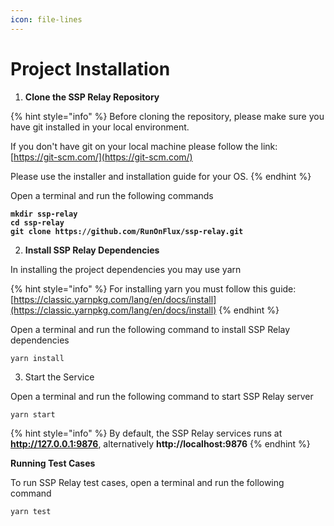 ```yaml
---
icon: file-lines
---
```


# Project Installation

1. **Clone the SSP Relay Repository**

{% hint style="info" %}
Before cloning the repository, please make sure you have git installed in your local environment.

If you don't have git on your local machine please follow the link: [https://git-scm.com/](https://git-scm.com/)

Please use the installer and installation guide for your OS.
{% endhint %}

Open a terminal and run the following commands

<pre><code><strong>mkdir ssp-relay
</strong><strong>cd ssp-relay
</strong><strong>git clone https://github.com/RunOnFlux/ssp-relay.git
</strong></code></pre>

2. **Install SSP Relay Dependencies**

In installing the project dependencies you may use yarn

{% hint style="info" %}
For installing yarn you must follow this guide: [https://classic.yarnpkg.com/lang/en/docs/install](https://classic.yarnpkg.com/lang/en/docs/install)
{% endhint %}

Open a terminal and run the following command to install SSP Relay dependencies

```
yarn install
```

3. Start the Service

Open a terminal and run the following command to start SSP Relay server

```
yarn start
```

{% hint style="info" %}
By default, the SSP Relay services runs at **http://127.0.0.1:9876**, alternatively **http://localhost:9876**
{% endhint %}

**Running Test Cases**

To run SSP Relay test cases, open a terminal and run the following command

```
yarn test
```
